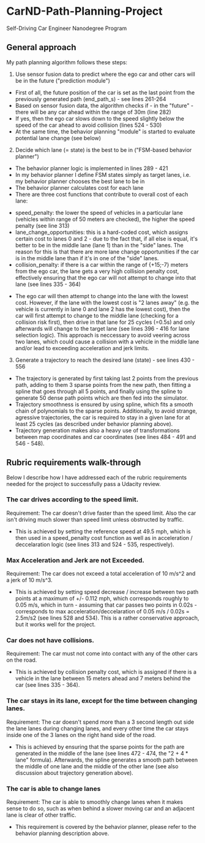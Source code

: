 # CarND-Path-Planning-Project
Self-Driving Car Engineer Nanodegree Program

## General approach

My path planning algorithm follows these steps:

1. Use sensor fusion data to predict where the ego car and other cars will be in the future ("prediction module")
* First of all, the future position of the car is set as the last point from the previously generated path (end_path_s) - see lines 261-264
* Based on sensor fusion data, the algorithm checks if - in the "future" - there will be any car ahead within the range of 30m (line 282)
* If yes, then the ego car slows down to the speed slightly below the speed of the car ahead to avoid collision (lines 524 - 530)
* At the same time, the behavior planning "module" is started to evaluate potential lane change (see below)

2. Decide which lane (= state) is the best to be in ("FSM-based behavior planner")
* The behavior planner logic is implemented in lines 289 - 421
* In my behavior planner I define FSM states simply as target lanes, i.e. my behavior planner chooses the best lane to be in
* The behavior planner calculates cost for each lane
* There are three cost functions that contribute to overall cost of each lane:
- speed_penalty: the lower the speed of vehicles in a particular lane (vehicles within range of 50 meters are checked), the higher the speed penalty (see line 313)
- lane_change_opportunities: this is a hard-coded cost, which assigns certain cost to lanes 0 and 2 - due to the fact that, if all else is equal, it's better to be in the middle lane (lane 1) than in the "side" lanes. The reason for this is that there are more lane change opportunities if the car is in the middle lane than if it's in one of the "side" lanes.
- collision_penalty: if there is a car within the range of {+15;-7} meters from the ego car, the lane gets a very high collision penalty cost, effectively ensuring that the ego car will not attempt to change into that lane (see lines 335 - 364)
* The ego car will then attempt to change into the lane with the lowest cost. However, if the lane with the lowest cost is "2 lanes away" (e.g. the vehicle is currently in lane 0 and lane 2 has the lowest cost), then the car will first attempt to change to the middle lane (checking for a collision risk first), then drive in that lane for 25 cycles (=0.5s) and only afterwards will change to the target lane (see lines 396 - 416 for lane selection logic). This approach is neccessary to avoid veering across two lanes, which could cause a collision with a vehicle in the middle lane and/or lead to exceeding acceleration and jerk limits.

3. Generate a trajectory to reach the desired lane (state) - see lines 430 - 556
* The trajectory is generated by first taking last 2 points from the previous path, adding to them 3 sparse points from the new path, then fitting a spline that goes through all 5 points, and finally using the spline to generate 50 dense path points which are then fed into the simulator.
* Trajectory smoothness is ensured by using spline, which fits a smooth chain of polynomials to the sparse points. Additionally, to avoid strange, agressive trajectories, the car is required to stay in a given lane for at least 25 cycles (as described under behavior planning above).
* Trajectory generation makes also a heavy use of transformations between map coordinates and car coordinates (see lines 484 - 491 and 546 - 548).

## Rubric requirements walk-through
Below I describe how I have addressed each of the rubric requirements needed for the project to successfully pass a Udacity review.
   
### The car drives according to the speed limit.
Requirement: The car doesn't drive faster than the speed limit. Also the car isn't driving much slower than speed limit unless obstructed by traffic.

* This is achieved by setting the reference speed at 49.5 mph, which is then used in a speed_penalty cost function as well as in acceleration / deccelaration logic (see lines 313 and 524 - 535, respectively).

### Max Acceleration and Jerk are not Exceeded.
Requirement: The car does not exceed a total acceleration of 10 m/s^2 and a jerk of 10 m/s^3.

* This is achieved by setting speed decrease / increase between two path points at a maximum of +/- 0.112 mph, which corresponds roughly to 0.05 m/s, which in turn - assuming that car passes two points in 0.02s - corresponds to max acceleration/deccelaration of 0.05 m/s / 0.02s = 2.5m/s2 (see lines 528 and 534). This is a rather conservative approach, but it works well for the project.

### Car does not have collisions.
Requirement: The car must not come into contact with any of the other cars on the road.

* This is achieved by collision penalty cost, which is assigned if there is a vehicle in the lane between 15 meters ahead and 7 meters behind the car (see lines 335 - 364).

### The car stays in its lane, except for the time between changing lanes.
Requirement: The car doesn't spend more than a 3 second length out side the lane lanes during changing lanes, and every other time the car stays inside one of the 3 lanes on the right hand side of the road.

* This is achieved by ensuring that the sparse points for the path are generated in the middle of the lane (see lines 472 - 474, the "2 + 4 * lane" formula). Afterwards, the spline generates a smooth path between the middle of one lane and the middle of the other lane (see also discussion about trajectory generation above).

### The car is able to change lanes
Requirement: The car is able to smoothly change lanes when it makes sense to do so, such as when behind a slower moving car and an adjacent lane is clear of other traffic.

* This requirement is covered by the behavior planner, please refer to the behavior planning description above.
